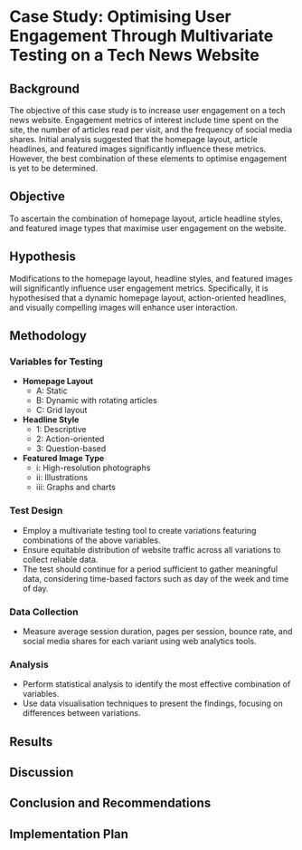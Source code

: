# Case Study: Optimising User Engagement Through Multivariate Testing on a Tech News Website

## Background

The objective of this case study is to increase user engagement on a tech news website. Engagement metrics of interest include time spent on the site, the number of articles read per visit, and the frequency of social media shares. Initial analysis suggested that the homepage layout, article headlines, and featured images significantly influence these metrics. However, the best combination of these elements to optimise engagement is yet to be determined.

## Objective

To ascertain the combination of homepage layout, article headline styles, and featured image types that maximise user engagement on the website.

## Hypothesis

Modifications to the homepage layout, headline styles, and featured images will significantly influence user engagement metrics. Specifically, it is hypothesised that a dynamic homepage layout, action-oriented headlines, and visually compelling images will enhance user interaction.

## Methodology

### Variables for Testing

- **Homepage Layout**
  - A: Static
  - B: Dynamic with rotating articles
  - C: Grid layout
- **Headline Style**
  - 1: Descriptive
  - 2: Action-oriented
  - 3: Question-based
- **Featured Image Type**
  - i: High-resolution photographs
  - ii: Illustrations
  - iii: Graphs and charts

### Test Design

- Employ a multivariate testing tool to create variations featuring combinations of the above variables.
- Ensure equitable distribution of website traffic across all variations to collect reliable data.
- The test should continue for a period sufficient to gather meaningful data, considering time-based factors such as day of the week and time of day.

### Data Collection

- Measure average session duration, pages per session, bounce rate, and social media shares for each variant using web analytics tools.

### Analysis

- Perform statistical analysis to identify the most effective combination of variables.
- Use data visualisation techniques to present the findings, focusing on differences between variations.

## Results

## Discussion

## Conclusion and Recommendations

## Implementation Plan
